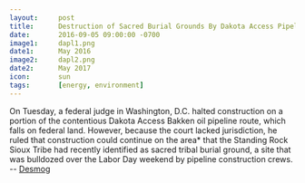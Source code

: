 ```yaml
---
layout: 	post
title: 		Destruction of Sacred Burial Grounds By Dakota Access Pipeline
date:   	2016-09-05 09:00:00 -0700
image1:		dapl1.png
date1: 		May 2016
image2: 	dapl2.png
date2: 		May 2017
icon:		sun
tags: 		[energy, environment]
---
```


On Tuesday, a federal judge in Washington, D.C. halted construction on a portion of the contentious Dakota Access Bakken oil pipeline route, which falls on federal land. However, because the court lacked jurisdiction, he ruled that construction could continue on the area* that the Standing Rock Sioux Tribe had recently identified as sacred tribal burial ground, a site that was bulldozed over the Labor Day weekend by pipeline construction crews. -- [Desmog](https://www.desmogblog.com/2016/09/06/dakota-access-pipeline-sacred-sites-federal-judge)